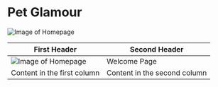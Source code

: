 # Pet Glamour
![Image of Homepage](https://res.cloudinary.com/dmadox5xe/image/upload/c_scale,w_200/v1547500797/Pet%20Glamour/Screenshot_2019-01-14_at_22.16.48.png)


First Header | Second Header
------------ | -------------
![Image of Homepage](https://res.cloudinary.com/dmadox5xe/image/upload/c_scale,w_200/v1547500797/Pet%20Glamour/Screenshot_2019-01-14_at_22.16.48.png) | Welcome Page
Content in the first column | Content in the second column
